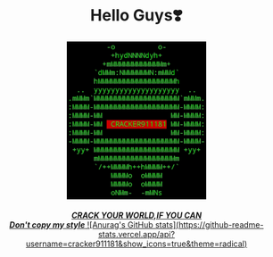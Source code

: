 <div align="center">
<h1> Hello Guys❣️<br></h1>
<img width="250" heigth="250" src="https://github.com/cracker911181/cracker911181/blob/f0f09b803e73fffddf7b82f54299549ee41098bc/20210907_040954.png?raw=true"/>
<br><br>
<div align="center">
<b><i><a href="https://github.com/cracker911181"/>CRACK YOUR WORLD,IF YOU CAN<br>Don't copy my style</i></b>
![Anurag's GitHub stats](https://github-readme-stats.vercel.app/api?username=cracker911181&show_icons=true&theme=radical)
